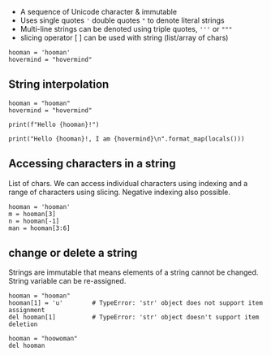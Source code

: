 * A sequence of Unicode character & immutable
* Uses single quotes `'` double quotes `"` to denote literal strings
* Multi-line strings can be denoted using triple quotes, `'''` or `"""`
* slicing operator [ ] can be used with string (list/array of chars)
```
hooman = 'hooman'
hovermind = "hovermind"
```

## String interpolation
```
hooman = "hooman"
hovermind = "hovermind"

print(f"Hello {hooman}!")

print("Hello {hooman}!, I am {hovermind}\n".format_map(locals()))
```

## Accessing characters in a string
List of chars. We can access individual characters using indexing and a range of characters using slicing. Negative indexing also possible.
```
hooman = 'hooman'
m = hooman[3]
n = hooman[-1]
man = hooman[3:6]
```

## change or delete a string
Strings are immutable that means elements of a string cannot be changed. String variable can be re-assigned.
```
hooman = "hooman"
hooman[1] = 'u'        # TypeError: 'str' object does not support item assignment
del hooman[1]          # TypeError: 'str' object doesn't support item deletion

hooman = "hoowoman"
del hooman
```
